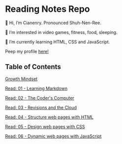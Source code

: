 # Reading Notes Repo


👋 Hi, I’m Cianenry. Pronounced Shuh-Nen-Ree.

👀 I’m interested in video games, fitness, food, sleeping.

🌱 I’m currently learning HTML, CSS and JavaScript.

Peep my profile [here!](https://github.com/cianedanan)

## Table of Contents

[Growth Mindset](growth.md)

[Read: 01 - Learning Markdown](class1.md)

[Read: 02 - The Coder's Computer](class2.md)

[Read: 03 - Revisions and the Cloud](class3.md)

[Read: 04 - Structure web pages with HTML](class4.md)

[Read: 05 - Design web pages with CSS](class5.md)

[Read: 06 - Dynamic web pages with JavaScript](class6.md)